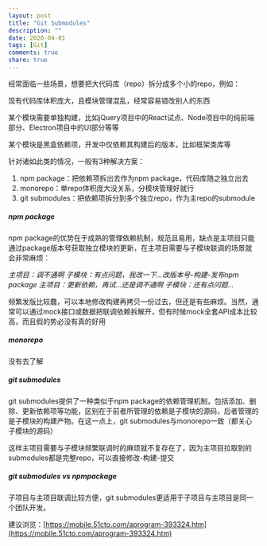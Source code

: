 ```yaml
---
layout: post
title: "Git Submodules"
description: ""
date: 2020-04-01
tags: [Git]
comments: true
share: true
---
```


经常面临一些场景，想要把大代码库（repo）拆分成多个小的repo，例如：

现有代码库体积庞大，且模块管理混乱，经常容易错改别人的东西

某个模块需要单独构建，比如jQuery项目中的React试点、Node项目中的纯前端部分、Electron项目中的UI部分等等

某个模块是黑盒依赖项，开发中仅依赖其构建后的版本，比如框架类库等

针对诸如此类的情况，一般有3种解决方案：

1. npm package：把依赖项拆出去作为npm package，代码库随之独立出去
2. monorepo：单repo体积庞大没关系，分模块管理好就行
3. git submodules：把依赖项拆分到多个独立repo，作为主repo的submodule

##### **npm package**

npm package的优势在于成熟的管理依赖机制，规范且易用，缺点是主项目只能通过package版本号获取独立模块的更新，在主项目需要与子模块联调的场景就会非常麻烦：

*主项目：调不通啊
子模块：有点问题，我改一下...改版本号-构建-发布npm package
主项目：更新依赖，再试...还是调不通啊
子模块：还有点问题...*

频繁发版比较蠢，可以本地修改构建再拷贝一份过去，但还是有些麻烦。当然，通常可以通过mock接口或数据把联调依赖拆解开，但有时候mock全套API成本比较高，而且假的势必没有真的好用

##### **monorepo**
没有去了解

##### **git submodules**

git submodules提供了一种类似于npm package的依赖管理机制，包括添加、删除、更新依赖项等功能，区别在于前者所管理的依赖是子模块的源码，后者管理的是子模块的构建产物。在这一点上，git submodules与monorepo一致（都关心子模块的源码）

这样主项目需要与子模块频繁联调时的麻烦就不复存在了，因为主项目拉取到的submodules都是完整repo，可以直接修改-构建-提交

##### **git submodules vs npmpackage**

子项目与主项目联调比较方便，git submodules更适用于子项目与主项目是同一个团队开发。

建议浏览：[https://mobile.51cto.com/aprogram-393324.htm](https://mobile.51cto.com/aprogram-393324.htm)